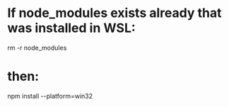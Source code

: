 # If node_modules exists already that was installed in WSL:

rm -r node_modules

# then:

npm install --platform=win32
